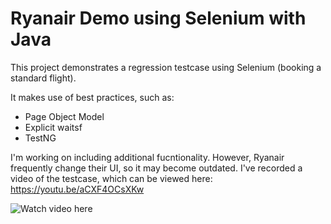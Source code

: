 # Ryanair Demo using Selenium with Java

This project demonstrates a regression testcase using Selenium (booking a standard flight).

It makes use of best practices, such as:
- Page Object Model
- Explicit waitsf
- TestNG

I'm working on including additional fucntionality. However, Ryanair frequently change their UI, so it may become outdated.
I've recorded a video of the testcase, which can be viewed here: https://youtu.be/aCXF4OCsXKw

![Watch video here]([https://youtu.be/aCXF4OCsXKw](https://i3.ytimg.com/vi/aCXF4OCsXKw/maxresdefault.jpg)https://i3.ytimg.com/vi/aCXF4OCsXKw/maxresdefault.jpg)

